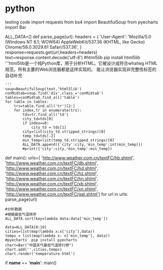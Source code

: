 # python
testing code
import requests
from bs4 import BeautifulSoup
from pyecharts import Bar

ALL_DATA=[]
def parse_page(url):
    headers = {
        'User-Agent': 'Mozilla/5.0 (Windows NT 6.1; WOW64) AppleWebKit/537.36 (KHTML, like Gecko) Chrome/58.0.3029.61 Safari/537.36',
    }
    response=requests.get(url,headers=headers)
    text=response.content.decode('utf-8')
    #html5lib   pip install html5lib
    '''html5lib是一个纯Python库，用于分析HTML。它被设计成符合whatwg HTML规范，所有主要的Web浏览器都是这样实现的。
    能让浏览器实现非完整性标签的自动补充
    
    '''
    soup=BeautifulSoup(text,'html5lib')
    conMidtab=soup.find('div',class_='conMidtab')
    tables=conMidtab.find_all('table')
    for table in tables:
        trs=table.find_all('tr')[2:]
        for index,tr in enumerate(trs):
            tds=tr.find_all('td')
            city_td=tds[0]
            if index==0:
                city_td = tds[1]
            city=list(city_td.stripped_strings)[0]
            temp_td=tds[-2]
            min_temp=list(temp_td.stripped_strings)[0]
            ALL_DATA.append({'city':city,'min_temp':int(min_temp)})
            #print({'city':city,'min_temp':min_temp})




def main():
    urls=[
    'http://www.weather.com.cn/textFC/hb.shtml',
    'http://www.weather.com.cn/textFC/db.shtml',
    'http://www.weather.com.cn/textFC/hd.shtml',
    'http://www.weather.com.cn/textFC/hz.shtml',
    'http://www.weather.com.cn/textFC/hn.shtml',
    'http://www.weather.com.cn/textFC/xb.shtml',
    'http://www.weather.com.cn/textFC/xn.shtml',
    'http://www.weather.com.cn/textFC/gat.shtml']
    for url in urls:
        parse_page(url)

    #分析数据
    #根据最低气温排序
    ALL_DATA.sort(key=lambda data:data['min_temp'])

    data=ALL_DATA[0:10]
    cities=list(map(lambda x:x['city'],data))
    temps = list(map(lambda x: x['min_temp'], data))
    #pyecharts  pip install pyecharts
    chart=Bar("中国天气最低气温排行榜")
    chart.add('',cities,temps)
    chart.render('temperature.html')


if __name__ == '__main__':
    main()



